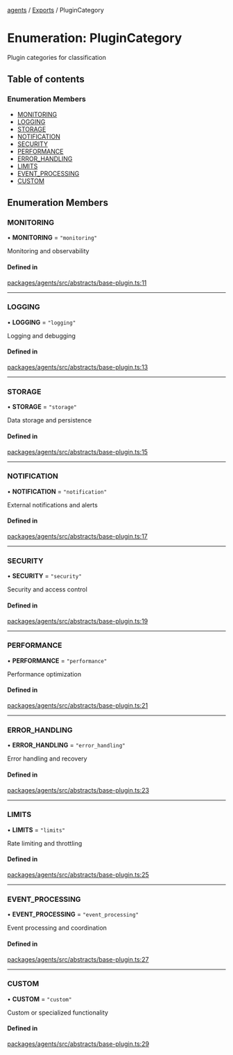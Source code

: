 <!-- 
 ⚠️  AUTO-GENERATED FILE - DO NOT EDIT MANUALLY
 This file is automatically generated by scripts/docs-generator.js
 To make changes, edit the source TypeScript files or update the generator script
-->

[agents](../../) / [Exports](../modules) / PluginCategory

# Enumeration: PluginCategory

Plugin categories for classification

## Table of contents

### Enumeration Members

- [MONITORING](PluginCategory#monitoring)
- [LOGGING](PluginCategory#logging)
- [STORAGE](PluginCategory#storage)
- [NOTIFICATION](PluginCategory#notification)
- [SECURITY](PluginCategory#security)
- [PERFORMANCE](PluginCategory#performance)
- [ERROR\_HANDLING](PluginCategory#error_handling)
- [LIMITS](PluginCategory#limits)
- [EVENT\_PROCESSING](PluginCategory#event_processing)
- [CUSTOM](PluginCategory#custom)

## Enumeration Members

### MONITORING

• **MONITORING** = ``"monitoring"``

Monitoring and observability

#### Defined in

[packages/agents/src/abstracts/base-plugin.ts:11](https://github.com/woojubb/robota/blob/a69b4da7c5c53be6f90be7c6508928a6d39cf60b/packages/agents/src/abstracts/base-plugin.ts#L11)

___

### LOGGING

• **LOGGING** = ``"logging"``

Logging and debugging

#### Defined in

[packages/agents/src/abstracts/base-plugin.ts:13](https://github.com/woojubb/robota/blob/a69b4da7c5c53be6f90be7c6508928a6d39cf60b/packages/agents/src/abstracts/base-plugin.ts#L13)

___

### STORAGE

• **STORAGE** = ``"storage"``

Data storage and persistence

#### Defined in

[packages/agents/src/abstracts/base-plugin.ts:15](https://github.com/woojubb/robota/blob/a69b4da7c5c53be6f90be7c6508928a6d39cf60b/packages/agents/src/abstracts/base-plugin.ts#L15)

___

### NOTIFICATION

• **NOTIFICATION** = ``"notification"``

External notifications and alerts

#### Defined in

[packages/agents/src/abstracts/base-plugin.ts:17](https://github.com/woojubb/robota/blob/a69b4da7c5c53be6f90be7c6508928a6d39cf60b/packages/agents/src/abstracts/base-plugin.ts#L17)

___

### SECURITY

• **SECURITY** = ``"security"``

Security and access control

#### Defined in

[packages/agents/src/abstracts/base-plugin.ts:19](https://github.com/woojubb/robota/blob/a69b4da7c5c53be6f90be7c6508928a6d39cf60b/packages/agents/src/abstracts/base-plugin.ts#L19)

___

### PERFORMANCE

• **PERFORMANCE** = ``"performance"``

Performance optimization

#### Defined in

[packages/agents/src/abstracts/base-plugin.ts:21](https://github.com/woojubb/robota/blob/a69b4da7c5c53be6f90be7c6508928a6d39cf60b/packages/agents/src/abstracts/base-plugin.ts#L21)

___

### ERROR\_HANDLING

• **ERROR\_HANDLING** = ``"error_handling"``

Error handling and recovery

#### Defined in

[packages/agents/src/abstracts/base-plugin.ts:23](https://github.com/woojubb/robota/blob/a69b4da7c5c53be6f90be7c6508928a6d39cf60b/packages/agents/src/abstracts/base-plugin.ts#L23)

___

### LIMITS

• **LIMITS** = ``"limits"``

Rate limiting and throttling

#### Defined in

[packages/agents/src/abstracts/base-plugin.ts:25](https://github.com/woojubb/robota/blob/a69b4da7c5c53be6f90be7c6508928a6d39cf60b/packages/agents/src/abstracts/base-plugin.ts#L25)

___

### EVENT\_PROCESSING

• **EVENT\_PROCESSING** = ``"event_processing"``

Event processing and coordination

#### Defined in

[packages/agents/src/abstracts/base-plugin.ts:27](https://github.com/woojubb/robota/blob/a69b4da7c5c53be6f90be7c6508928a6d39cf60b/packages/agents/src/abstracts/base-plugin.ts#L27)

___

### CUSTOM

• **CUSTOM** = ``"custom"``

Custom or specialized functionality

#### Defined in

[packages/agents/src/abstracts/base-plugin.ts:29](https://github.com/woojubb/robota/blob/a69b4da7c5c53be6f90be7c6508928a6d39cf60b/packages/agents/src/abstracts/base-plugin.ts#L29)
